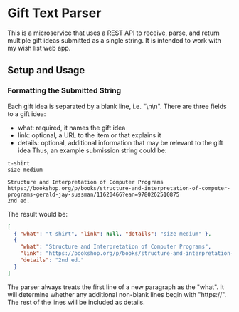 # Gift Text Parser

This is a microservice that uses a REST API to receive, parse, and return multiple
gift ideas submitted as a single string. It is intended to work with my wish list
web app.

## Setup and Usage

### Formatting the Submitted String

Each gift idea is separated by a blank line, i.e. "\n\n".
There are three fields to a gift idea:

- what: required, it names the gift idea
- link: optional, a URL to the item or that explains it
- details: optional, additional information that may be relevant to the gift idea
  Thus, an example submission string could be:

```
t-shirt
size medium

Structure and Interpretation of Computer Programs
https://bookshop.org/p/books/structure-and-interpretation-of-computer-programs-gerald-jay-sussman/11620466?ean=9780262510875
2nd ed.
```

The result would be:

```json
[
  { "what": "t-shirt", "link": null, "details": "size medium" },
  {
    "what": "Structure and Interpretation of Computer Programs",
    "link": "https://bookshop.org/p/books/structure-and-interpretation-of-computer-programs-gerald-jay-sussman/11620466?ean=9780262510875",
    "details": "2nd ed."
  }
]
```

The parser always treats the first line of a new paragraph as the "what".
It will determine whether any additional non-blank lines begin with "https://".
The rest of the lines will be included as details.
